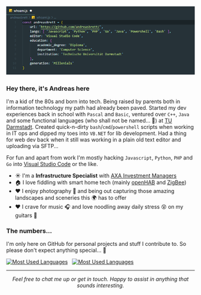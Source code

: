 ### ![Who Am I?](https://raw.githubusercontent.com/andreasbrett/andreasbrett/master/assets/whoami.png)

### Hey there, it's Andreas here
I'm a kid of the 80s and born into tech. Being raised by parents both in information technology my path had already been paved. Started my dev experiences back in school with `Pascal` and `Basic`, ventured over `C++`, `Java` and some functional languages (who shall not be named... 🧙) at [TU Darmstadt](https://www.tu-darmstadt.de/). Created quick-n-dirty `bash`/`cmd`/`powershell` scripts when working in IT ops and dipped my toes into `VB.NET` for lib development. Had a thing for web dev back when it still was working in a plain old text editor and uploading via SFTP... 

For fun and apart from work I'm mostly hacking `Javascript`, `Python`, `PHP` and `Go` into [Visual Studio Code](https://github.com/microsoft/vscode) or the like.

<!-- TODO: CHANGE from AXA IM to Drooms from Oct on -->
<!-- - ☀️ I'm a **Information Security Specialist** with [Drooms](https://www.drooms.com) -->
- ☀️ I'm a **Infrastructure Specialist** with [AXA Investment Managers](https://www.axa-im.com)
- 🏠 I love fiddling with smart home tech (mainly [openHAB](https://github.com/openhab) and [ZigBee](https://github.com/Koenkk/zigbee2mqtt))
- ❤️ I enjoy photography 📸 and being out capturing those amazing landscapes and sceneries this 🌍 has to offer
- ❤️ I crave for music 🎧 and love noodling away daily stress 😵 on my guitars 🎸

### The numbers...
I'm only here on GitHub for personal projects and stuff I contribute to. So please don't expect anything special... 🦄

<div>
  <a href="https://github.com/anuraghazra/github-readme-stats"><img src="https://github-readme-stats.vercel.app/api/top-langs/?username=andreasbrett" alt="Most Used Languages" align="top" /></a>
  &nbsp;
  <a href="https://github.com/anuraghazra/github-readme-stats"><img src="https://github-readme-stats.vercel.app/api?username=andreasbrett&show_icons=true" alt="Most Used Languages" align="top" /></a>
</div>

<hr>
<p align="center">
  <i>Feel free to chat me up or get in touch. Happy to assist in anything that sounds interesting.</i>
</p>
